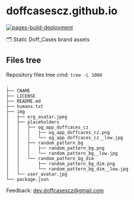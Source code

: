 # doffcasescz.github.io

[![pages-build-deployment](https://github.com/doffcasescz/doffcasescz.github.io/actions/workflows/pages/pages-build-deployment/badge.svg?branch=main)](https://github.com/doffcasescz/doffcasescz.github.io/actions/workflows/pages/pages-build-deployment)

🗂️ Static Doff_Cases brand assets

## Files tree

Repository files tree cmd: `tree -L 1000`

```plain
.
├── CNAME
├── LICENSE
├── README.md
├── humans.txt
├── img
│   ├── org_avatar.jpeg
│   ├── placeholders
│   │   ├── og_app_doffcaces_cz
│   │   │   ├── og_app_doffcaces_cz.png
│   │   │   └── og_app_doffcaces_cz__low.jpg
│   │   ├── random_pattern_bg
│   │   │   ├── random_pattern_bg.png
│   │   │   └── random_pattern_bg__low.jpg
│   │   └── random_pattern_bg_dim
│   │       ├── random_pattern_bg_dim.png
│   │       └── random_pattern_bg_dim__low.jpg
│   └── user_avatar.jpg
└── package.json
```

Feedback: [dev.doffcasescz@gmail.com](dev.doffcasescz@gmail.com)
